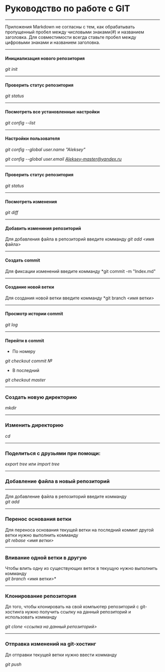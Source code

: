 #  Руководство по работе с GIT
___
Приложения Markdown не согласны с тем, как обрабатывать пропущенный пробел между числовыми знаками(#) и названием заголовка.
Для совместимости всегда ставьте пробел между цифровыми знаками и названием заголовка.
___
#### Инициализация нового репозитория
 *git init*
___
#### Проверить статус репозитория
 *git status*
___
#### Посмотреть все установленные настройки
 *git config --list*
___
#### Настройки пользователя

 *git config --global user.name "Aleksey"*

 *git config --global user.email Aleksey-master@yandex.ru*
___
#### Проверить статус репозитория
 *git status*
___
#### Посмотреть изменения
 *git diff*
___
#### Добавить измениния репозиторий
Для добавления файла в репозиторий введите комманду
 *git add* <имя файла>
___
#### Создать commit
Для фиксации изменений введите комманду
 *git commit -m "Index.md"
___
#### Создание новой ветки
Для создания новой ветки введите комманду
 *git branch <имя ветки>
___
#### Просмотр истории commit
 *git log*
___
#### Перейти в commit
- По номеру

 *git checkout commit №*

- В последний

 *git checkout  master*
___
### Создать новую директорию
 *mkdir*
___
### Изменить директорию
 *cd*
___
### Поделиться с друзьями при помощи:
 *export tree* или *import tree*
___
### Добавление файла в новый репозиторий
___
Для добавление файла в репозиторий введите комманду   
 *git add*
___
### Перенос основания ветки
Для переноса основания текущей ветки на последний коммит другой ветки нужно выполнить комманду  
 *git rebase <имя ветки>*
___
### Вливание одной ветки в другую
Чтобы влить одну из существующих веток в текущую нужно выполнить комманду  
 *git branch* <имя ветки>*
___
### Клонирование репозитория
Дл того, чтобы клонировать на свой компьютер репозиторий с git-хостинга нужно получить ссылку на данный репозиторий и использовать комманду

 *git clone  <ссылка на данный репозиторий>*
___
### Отправка изменений на git-хостинг
Дл отправки текущей ветки нужно ввести комманду

 *git push*